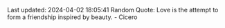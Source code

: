 Last updated: 2024-04-02 18:05:41
Random Quote: Love is the attempt to form a friendship inspired by beauty. - Cicero